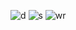 
![d](https://user-images.githubusercontent.com/122812129/219863946-87b3b1ed-4662-4a30-8e07-e48d6b592326.png)
![s](https://user-images.githubusercontent.com/122812129/219863949-771387d9-3fdd-40e3-93c9-74d8c37a70a2.png)
![wr](https://user-images.githubusercontent.com/122812129/219863950-e34bdb25-3045-4d9e-8985-3643c9a964c0.png)
